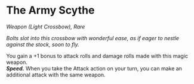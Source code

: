 # The Army Scythe
*Weapon (Light Crossbow), Rare*

*Bolts slot into this crossbow with wonderful ease, as if eager to nestle against the stock, soon to fly.*

You gain a +1 bonus to attack rolls and damage rolls made with this magic weapon.  
***Speed.*** When you take the Attack action on your turn, you can make an additional attack with the same weapon.